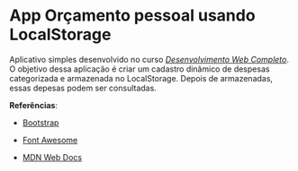 # App Orçamento pessoal usando LocalStorage
Aplicativo simples desenvolvido no curso *[Desenvolvimento Web Completo](https://www.udemy.com/course/web-completo/)*.
O objetivo dessa aplicação é criar um cadastro dinâmico de despesas categorizada e armazenada no LocalStorage. Depois de armazenadas, essas depesas podem ser consultadas.

**Referências**:

- [Bootstrap](https://getbootstrap.com/)

- [Font Awesome](https://fontawesome.com/)
  
- [MDN Web Docs](https://developer.mozilla.org/pt-BR/)
